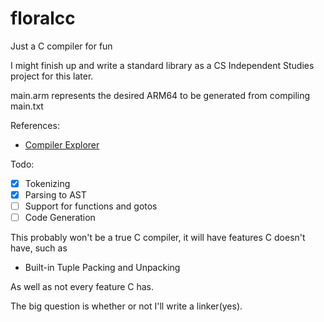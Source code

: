 # floralcc
Just a C compiler for fun

I might finish up and write a standard library as a CS Independent Studies project for this later.

main.arm represents the desired ARM64 to be generated from compiling main.txt

References:
- [Compiler Explorer](https://godbolt.org/)

Todo:
- [x] Tokenizing
- [x] Parsing to AST
- [ ] Support for functions and gotos
- [ ] Code Generation

This probably won't be a true C compiler, it will have features C doesn't have, such as 
- Built-in Tuple Packing and Unpacking

As well as not every feature C has.

The big question is whether or not I'll write a linker(yes).